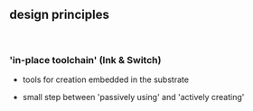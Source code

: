 design principles
-----------------

<br />

### 'in-place toolchain' (Ink & Switch)

- tools for creation embedded in the substrate

- small step between 'passively using' and 'actively creating' 
